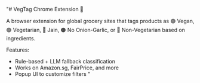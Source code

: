 "# VegTag Chrome Extension 🚀

A browser extension for global grocery sites that tags products as 🟣 Vegan, 🟢 Vegetarian, 🔵 Jain, 🟠 No Onion-Garlic, or 🔴 Non-Vegetarian based on ingredients.

Features:
- Rule-based + LLM fallback classification
- Works on Amazon.sg, FairPrice, and more
- Popup UI to customize filters
"